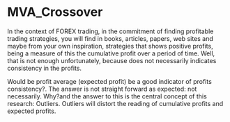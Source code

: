 # MVA_Crossover
In the context of FOREX trading, in the commitment of finding profitable trading strategies, you will find in books, articles, papers, web sites and maybe from your own inspiration, strategies that shows positive profits, being a measure of this the cumulative profit over a period of time. Well, that is not enough unfortunately, because does not necessarily indicates consistency in the profits.

Would be profit average (expected profit) be a good indicator of profits consistency?. The answer is not straight forward as expected: not necessarily. Why?and the answer to this is the central concept of this research: Outliers. Outliers will distort the reading of cumulative profits and expected profits.
